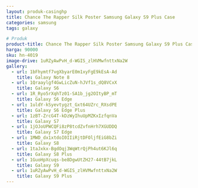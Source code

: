 ```yaml
---
layout: produk-casinghp
title: Chance The Rapper Silk Poster Samsung Galaxy S9 Plus Case
categories: samsung
tags: galaxy

# Produk
product-title: Chance The Rapper Silk Poster Samsung Galaxy S9 Plus Case
harga: 90000
sku: hn-4019
image-drive: 1uRZyAwPvH_d-WGIS_zlHVMwfnttxNa2W
gallery:
  - url: 1bFhymtf7vgXbyarE0m1xyFgE9kEsA-Ad
    title: Galaxy Note 8
  - url: 1Qraaylgf4GwLicZuN-hJVf1s_dQ8VCxX
    title: Galaxy S6
  - url: 1R_Ryo5rXqhTz01-SA1b_jg2OItyBP_mT
    title: Galaxy S6 Edge
  - url: 1uldY-kSyevtygzt_Gxt64UZrc_RXsdPE
    title: Galaxy S6 Edge Plus
  - url: 1zBT-ZrcG4T-kDzWyIhuUpMZKxIzfqnVa
    title: Galaxy S7
  - url: 1jOJoUPWCQFi8zP8tcdZvfnHrh7XGUDDQ
    title: Galaxy S7 Edge
  - url: 1MWD_dx1xtdoI0IIiRjtDFOljfEiG8bZi
    title: Galaxy S8
  - url: 1taJxkx-BgdOqj3WqWtrQjPh4ut6KJl6q
    title: Galaxy S8 Plus
  - url: 1GuoHpXcuqs-be8DgwUtZH27-44tB7jkL
    title: Galaxy S9
  - url: 1uRZyAwPvH_d-WGIS_zlHVMwfnttxNa2W
    title: Galaxy S9 Plus
---
```

